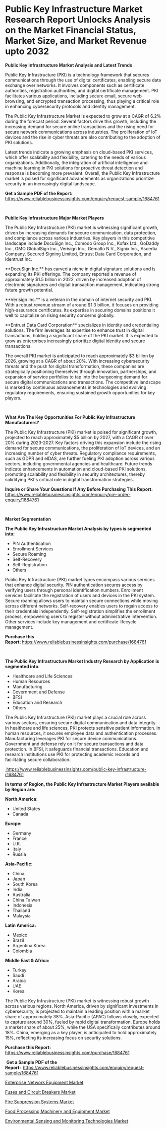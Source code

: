 <p><h1>Public Key Infrastructure Market Research Report Unlocks Analysis on the Market Financial Status, Market Size, and Market Revenue upto 2032</h1></p><p><strong>Public Key Infrastructure Market Analysis and Latest Trends</strong></p>
<p><p>Public Key Infrastructure (PKI) is a technology framework that secures communications through the use of digital certificates, enabling secure data exchange over networks. It involves components such as certificate authorities, registration authorities, and digital certificate management. PKI facilitates various applications, including secure email, secure web browsing, and encrypted transaction processing, thus playing a critical role in enhancing cybersecurity protocols and identity management.</p><p>The Public Key Infrastructure Market is expected to grow at a CAGR of 6.2% during the forecast period. Several factors drive this growth, including the increasing demand for secure online transactions and the rising need for secure network communications across industries. The proliferation of IoT devices and the rise in cyber threats are also contributing to the adoption of PKI solutions. </p><p>Latest trends indicate a growing emphasis on cloud-based PKI services, which offer scalability and flexibility, catering to the needs of various organizations. Additionally, the integration of artificial intelligence and machine learning in PKI solutions for proactive threat detection and response is becoming more prevalent. Overall, the Public Key Infrastructure market is poised for significant advancements as organizations prioritize security in an increasingly digital landscape.</p></p>
<p><strong>Get a Sample PDF of the Report:&nbsp;</strong> <a href="https://www.reliablebusinessinsights.com/enquiry/request-sample/1684761?utm_campaign=1119&utm_medium=2&utm_source=Github&utm_content=ia&utm_term=20022025&utm_id=public-key-infrastructure">https://www.reliablebusinessinsights.com/enquiry/request-sample/1684761</a></p>
<p>&nbsp;</p>
<p><strong>Public Key Infrastructure Major Market Players</strong></p>
<p><p>The Public Key Infrastructure (PKI) market is witnessing significant growth, driven by increasing demands for secure communication, data protection, and compliance across various industries. Key players in this competitive landscape include DocuSign Inc., Comodo Group Inc., Kofax Ltd., GoDaddy Inc., GMO GlobalSign Inc., Verisign Inc., Gemalto N.V., Signix Inc., Ascertia Company, Secured Signing Limited, Entrust Data Card Corporation, and Identrust Inc.</p><p>**DocuSign Inc.** has carved a niche in digital signature solutions and is expanding its PKI offerings. The company reported a revenue of approximately $1.5 billion in 2022, driven by increased adoption of electronic signatures and digital transaction management, indicating strong future growth potential.</p><p>**Verisign Inc.** is a veteran in the domain of internet security and PKI. With a robust revenue stream of around $1.3 billion, it focuses on providing high-assurance certificates. Its expertise in securing domains positions it well to capitalize on rising security concerns globally.</p><p>**Entrust Data Card Corporation** specializes in identity and credentialing solutions. The firm leverages its expertise to enhance trust in digital transactions, holding a significant share of the PKI market. It is expected to grow as enterprises increasingly prioritize digital identity and secure transactions.</p><p>The overall PKI market is anticipated to reach approximately $3 billion by 2026, growing at a CAGR of about 20%. With increasing cybersecurity threats and the push for digital transformation, these companies are strategically positioning themselves through innovation, partnerships, and expansion of service portfolios to tap into the burgeoning demand for secure digital communications and transactions. The competitive landscape is marked by continuous advancements in technologies and evolving regulatory requirements, ensuring sustained growth opportunities for key players.</p></p>
<p>&nbsp;</p>
<p><strong>What Are The Key Opportunities For Public Key Infrastructure Manufacturers?</strong></p>
<p><p>The Public Key Infrastructure (PKI) market is poised for significant growth, projected to reach approximately $5 billion by 2027, with a CAGR of over 20% during 2023-2027. Key factors driving this expansion include the rising demand for secure communications, the proliferation of IoT devices, and an increasing number of cyber threats. Regulatory compliance requirements, such as GDPR and eIDAS, are further fueling PKI adoption across various sectors, including governmental agencies and healthcare. Future trends indicate enhancements in automation and cloud-based PKI solutions, promoting scalability and flexibility in security architectures, thereby solidifying PKI's critical role in digital transformation strategies.</p></p>
<p><strong>Inquire or Share Your Questions If Any Before Purchasing This Report:</strong> <a href="https://www.reliablebusinessinsights.com/enquiry/pre-order-enquiry/1684761?utm_campaign=1119&utm_medium=2&utm_source=Github&utm_content=ia&utm_term=20022025&utm_id=public-key-infrastructure">https://www.reliablebusinessinsights.com/enquiry/pre-order-enquiry/1684761</a></p>
<p>&nbsp;</p>
<p><strong>Market Segmentation</strong></p>
<p><strong>The Public Key Infrastructure Market Analysis by types is segmented into:</strong></p>
<p><ul><li>PIN Authentication</li><li>Enrollment Services</li><li>Secure Roaming</li><li>Self-Recovery</li><li>Self-Registration</li><li>Others</li></ul></p>
<p><p>Public Key Infrastructure (PKI) market types encompass various services that enhance digital security. PIN authentication secures access by verifying users through personal identification numbers. Enrollment services facilitate the registration of users and devices in the PKI system. Secure roaming allows users to maintain secure connections while moving across different networks. Self-recovery enables users to regain access to their credentials independently. Self-registration simplifies the enrollment process, empowering users to register without administrative intervention. Other services include key management and certificate lifecycle management.</p></p>
<p><strong>Purchase this Report:&nbsp;</strong><a href="https://www.reliablebusinessinsights.com/purchase/1684761?utm_campaign=1119&utm_medium=2&utm_source=Github&utm_content=ia&utm_term=20022025&utm_id=public-key-infrastructure">https://www.reliablebusinessinsights.com/purchase/1684761</a></p>
<p>&nbsp;</p>
<p><strong>The Public Key Infrastructure Market Industry Research by Application is segmented into:</strong></p>
<p><ul><li>Healthcare and Life Sciences</li><li>Human Resources</li><li>Manufacturing</li><li>Government and Defense</li><li>BFSI</li><li>Education and Research</li><li>Others</li></ul></p>
<p><p>The Public Key Infrastructure (PKI) market plays a crucial role across various sectors, ensuring secure digital communication and data integrity. In healthcare and life sciences, PKI protects sensitive patient information. In human resources, it secures employee data and authentication processes. Manufacturing leverages PKI for secure device communications. Government and defense rely on it for secure transactions and data protection. In BFSI, it safeguards financial transactions. Education and research institutions use PKI for protecting academic records and facilitating secure collaboration.</p></p>
<p><a href="https://www.reliablebusinessinsights.com/public-key-infrastructure-r1684761?utm_campaign=1119&utm_medium=2&utm_source=Github&utm_content=ia&utm_term=20022025&utm_id=public-key-infrastructure">&nbsp;https://www.reliablebusinessinsights.com/public-key-infrastructure-r1684761</a></p>
<p><strong>In terms of Region, the Public Key Infrastructure Market Players available by Region are:</strong></p>
<p>
    <p> <strong> North America: </strong>
        <ul>
            <li>United States</li>
            <li>Canada</li>
        </ul>
        </p> 
    <p> <strong> Europe: </strong>
        <ul>
            <li>Germany</li>
            <li>France</li>
            <li>U.K.</li>
            <li>Italy</li>
            <li>Russia</li>
        </ul>
        </p> 
    <p> <strong> Asia-Pacific: </strong>
        <ul>
            <li>China</li>
            <li>Japan</li>
            <li>South Korea</li>
            <li>India</li>
            <li>Australia</li>
            <li>China Taiwan</li>
            <li>Indonesia</li>
            <li>Thailand</li>
            <li>Malaysia</li>
        </ul>
        </p> 
    <p> <strong> Latin America: </strong>
        <ul>
            <li>Mexico</li>
            <li>Brazil</li>
            <li>Argentina Korea</li>
            <li>Colombia</li>
        </ul>
        </p> 
    <p> <strong> Middle East & Africa: </strong>
        <ul>
            <li>Turkey</li>
            <li>Saudi</li>
            <li>Arabia</li>
            <li>UAE</li>
            <li>Korea</li>
        </ul>
    </p>
    </p>
<p><p>The Public Key Infrastructure (PKI) market is witnessing robust growth across various regions. North America, driven by significant investments in cybersecurity, is projected to maintain a leading position with a market share of approximately 38%. Asia-Pacific (APAC) follows closely, expected to capture around 30%, fueled by rapid digital transformation. Europe holds a market share of about 25%, while the USA specifically contributes around 18%. China, emerging as a key player, is anticipated to hold approximately 15%, reflecting its increasing focus on security solutions.</p></p>
<p><strong>Purchase this Report: </strong><a href="https://www.reliablebusinessinsights.com/purchase/1684761?utm_campaign=1119&utm_medium=2&utm_source=Github&utm_content=ia&utm_term=20022025&utm_id=public-key-infrastructure">https://www.reliablebusinessinsights.com/purchase/1684761</a></p>
<p>&nbsp;<strong>Get a Sample PDF of the Report:&nbsp;&nbsp;</strong><a href="https://www.reliablebusinessinsights.com/enquiry/request-sample/1684761?utm_campaign=1119&utm_medium=2&utm_source=Github&utm_content=ia&utm_term=20022025&utm_id=public-key-infrastructure">https://www.reliablebusinessinsights.com/enquiry/request-sample/1684761</a></p>
<p><strong></strong></p>
<p><p><a href="https://github.com/seibttullyjh/Market-Research-Report-List-1/blob/main/enterprise-network-equipment-market.md?utm_campaign=1119&utm_medium=2&utm_source=Github&utm_content=ia&utm_term=20022025&utm_id=public-key-infrastructure">Enterprise Network Equipment Market</a></p><p><a href="https://github.com/mwadadorjan01/Market-Research-Report-List-1/blob/main/fuses-and-circuit-breakers-market.md?utm_campaign=1119&utm_medium=2&utm_source=Github&utm_content=ia&utm_term=20022025&utm_id=public-key-infrastructure">Fuses and Circuit Breakers Market</a></p><p><a href="https://github.com/quachcoddej8/Market-Research-Report-List-1/blob/main/fire-suppression-systems-market.md?utm_campaign=1119&utm_medium=2&utm_source=Github&utm_content=ia&utm_term=20022025&utm_id=public-key-infrastructure">Fire Suppression Systems Market</a></p><p><a href="https://github.com/sajadostin6g/Market-Research-Report-List-1/blob/main/food-processing-machinery-and-equipment-market.md?utm_campaign=1119&utm_medium=2&utm_source=Github&utm_content=ia&utm_term=20022025&utm_id=public-key-infrastructure">Food Processing Machinery and Equipment Market</a></p><p><a href="https://github.com/cumbomoine4x/Market-Research-Report-List-1/blob/main/environmental-sensing-and-monitoring-technologies-market.md?utm_campaign=1119&utm_medium=2&utm_source=Github&utm_content=ia&utm_term=20022025&utm_id=public-key-infrastructure">Environmental Sensing and Monitoring Technologies Market</a></p></p>
